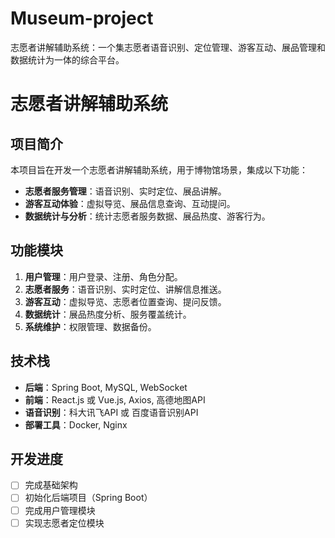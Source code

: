 # Museum-project

志愿者讲解辅助系统：一个集志愿者语音识别、定位管理、游客互动、展品管理和数据统计为一体的综合平台。


# 志愿者讲解辅助系统

## 项目简介

本项目旨在开发一个志愿者讲解辅助系统，用于博物馆场景，集成以下功能：

- **志愿者服务管理**：语音识别、实时定位、展品讲解。
- **游客互动体验**：虚拟导览、展品信息查询、互动提问。
- **数据统计与分析**：统计志愿者服务数据、展品热度、游客行为。

## 功能模块

1. **用户管理**：用户登录、注册、角色分配。
2. **志愿者服务**：语音识别、实时定位、讲解信息推送。
3. **游客互动**：虚拟导览、志愿者位置查询、提问反馈。
4. **数据统计**：展品热度分析、服务覆盖统计。
5. **系统维护**：权限管理、数据备份。

## 技术栈

- **后端**：Spring Boot, MySQL, WebSocket
- **前端**：React.js 或 Vue.js, Axios, 高德地图API
- **语音识别**：科大讯飞API 或 百度语音识别API
- **部署工具**：Docker, Nginx

## 开发进度

- [ ]  完成基础架构
- [ ]  初始化后端项目（Spring Boot）
- [ ]  完成用户管理模块
- [ ]  实现志愿者定位模块

